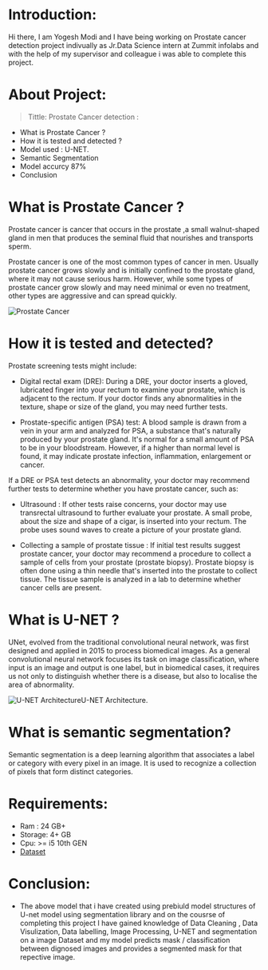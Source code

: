 # Introduction:
Hi there, I am Yogesh Modi and I have being working on Prostate cancer detection project indivually as Jr.Data Science intern at Zummit infolabs and with the help of my supervisor and colleague i was able to complete this project.

# About Project:
> Tittle:  Prostate Cancer detection :
* What is Prostate Cancer ?
* How it is tested and detected ?
* Model used : U-NET.
* Semantic Segmentation
* Model accurcy 87%
* Conclusion


# What is Prostate Cancer ?

Prostate cancer is cancer that occurs in the prostate ,a small walnut-shaped gland in men that produces the seminal fluid that nourishes and transports sperm.

Prostate cancer is one of the most common types of cancer in men. Usually prostate cancer grows slowly and is initially confined to the prostate gland, where it may not cause serious harm. However, while some types of prostate cancer grow slowly and may need minimal or even no treatment, other types are aggressive and can spread quickly.

![Prostate Cancer](https://www.mayoclinic.org/-/media/kcms/gbs/patient-consumer/images/2013/11/15/17/38/ds00043_-my01633_im01561_prostca1thu_jpg.jpg)


# How it is tested and detected?

Prostate screening tests might include:

* Digital rectal exam (DRE): During a DRE, your doctor inserts a gloved, lubricated finger into your rectum to examine your prostate, which is adjacent to the rectum. If your doctor finds any abnormalities in the texture, shape or size of the gland, you may need further tests.

* Prostate-specific antigen (PSA) test: A blood sample is drawn from a vein in your arm and analyzed for PSA, a substance that's naturally produced by your prostate gland. It's normal for a small amount of PSA to be in your bloodstream. However, if a higher than normal level is found, it may indicate prostate infection, inflammation, enlargement or cancer.

If a DRE or PSA test detects an abnormality, your doctor may recommend further tests to determine whether you have prostate cancer, such as:

* Ultrasound : If other tests raise concerns, your doctor may use transrectal ultrasound to further evaluate your prostate. A small probe, about the size and shape of a cigar, is inserted into your rectum. The probe uses sound waves to create a picture of your prostate gland.

* Collecting a sample of prostate tissue : If initial test results suggest prostate cancer, your doctor may recommend a procedure to collect a sample of cells from your prostate (prostate biopsy). Prostate biopsy is often done using a thin needle that's inserted into the prostate to collect tissue. The tissue sample is analyzed in a lab to determine whether cancer cells are present.

# What is U-NET ?
UNet, evolved from the traditional convolutional neural network, was first designed and applied in 2015 to process biomedical images. As a general convolutional neural network focuses its task on image classification, where input is an image and output is one label, but in biomedical cases, it requires us not only to distinguish whether there is a disease, but also to localise the area of abnormality.

![U-NET Architecture](https://miro.medium.com/max/828/1*f7YOaE4TWubwaFF7Z1fzNw.webp)U-NET Architecture.

# What is semantic segmentation?

Semantic segmentation is a deep learning algorithm that associates a label or category with every pixel in an image. It is used to recognize a collection of pixels that form distinct categories.

# Requirements:
* Ram : 24 GB+
* Storage: 4+ GB
* Cpu: >= i5 10th GEN
* [Dataset](https://www.kaggle.com/c/prostate-cancer-grade-assessment/discussion)

# Conclusion:
* The above model that i have created using prebiuld model structures of U-net model using segmentation library and on the cousrse of completing this project I have gained knowledge of Data Cleaning , Data Visulization,  Data labelling, Image Processing, U-NET and segmentation on a image Dataset and my model predicts mask / classification between dignosed images and provides a segmented mask for that repective image.